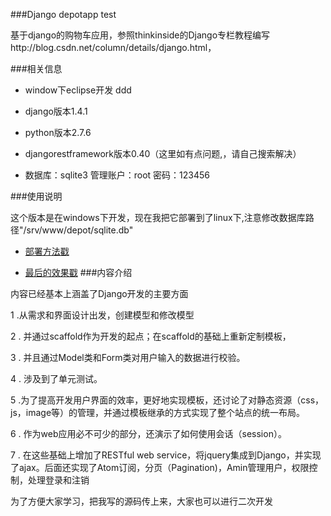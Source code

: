 ﻿###Django depotapp test

基于django的购物车应用，参照thinkinside的Django专栏教程编写http://blog.csdn.net/column/details/django.html，

###相关信息
+ window下eclipse开发
ddd
+ django版本1.4.1

+ python版本2.7.6

+ djangorestframework版本0.40（这里如有点问题,，请自己搜索解决）
+ 数据库：sqlite3 管理账户：root 密码：123456

###使用说明

这个版本是在windows下开发，现在我把它部署到了linux下,注意修改数据库路径"/srv/www/depot/sqlite.db"

+ [部署方法戳](http://peqiu.com/blog/centos-django-uwsgi-nginx.html)

+ [最后的效果戳](http://book.peqiu.com/depotapp/store/)
###内容介绍

内容已经基本上涵盖了Django开发的主要方面

 1 .从需求和界面设计出发，创建模型和修改模型

 2 . 并通过scaffold作为开发的起点；在scaffold的基础上重新定制模板，

 3 . 并且通过Model类和Form类对用户输入的数据进行校验。

 4 . 涉及到了单元测试。

 5 .为了提高开发用户界面的效率，更好地实现模板，还讨论了对静态资源（css，js，image等）的管理，并通过模板继承的方式实现了整个站点的统一布局。

 6 . 作为web应用必不可少的部分，还演示了如何使用会话（session）。
 
 7 . 在这些基础上增加了RESTful web service，将jquery集成到Django，并实现了ajax。后面还实现了Atom订阅，分页（Pagination)，Amin管理用户，权限控制，处理登录和注销


为了方便大家学习，把我写的源码传上来，大家也可以进行二次开发

















